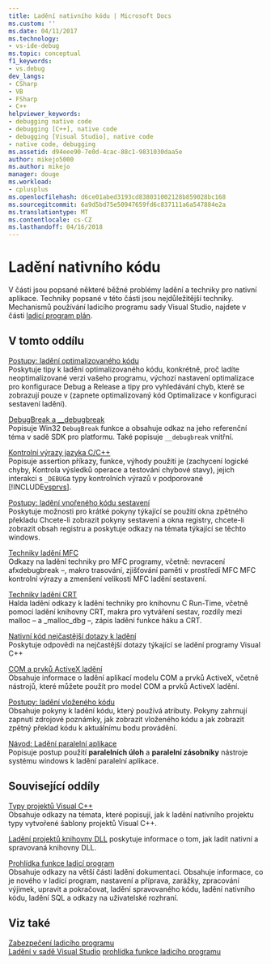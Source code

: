 ```yaml
---
title: Ladění nativního kódu | Microsoft Docs
ms.custom: ''
ms.date: 04/11/2017
ms.technology:
- vs-ide-debug
ms.topic: conceptual
f1_keywords:
- vs.debug
dev_langs:
- CSharp
- VB
- FSharp
- C++
helpviewer_keywords:
- debugging native code
- debugging [C++], native code
- debugging [Visual Studio], native code
- native code, debugging
ms.assetid: d94eee90-7e0d-4cac-88c1-9831030daa5e
author: mikejo5000
ms.author: mikejo
manager: douge
ms.workload:
- cplusplus
ms.openlocfilehash: d6ce01abed3193cd838031002128b859028bc168
ms.sourcegitcommit: 6a9d5bd75e50947659fd6c837111a6a547884e2a
ms.translationtype: MT
ms.contentlocale: cs-CZ
ms.lasthandoff: 04/16/2018
---
```

# <a name="debugging-native-code"></a>Ladění nativního kódu
V části jsou popsané některé běžné problémy ladění a techniky pro nativní aplikace. Techniky popsané v této části jsou nejdůležitější techniky. Mechanismů používání ladicího programu sady Visual Studio, najdete v části [ladicí program plán](../debugger/debugger-basics.md).  
  
## <a name="in-this-section"></a>V tomto oddílu  
 [Postupy: ladění optimalizovaného kódu](../debugger/how-to-debug-optimized-code.md)  
 Poskytuje tipy k ladění optimalizovaného kódu, konkrétně, proč ladíte neoptimalizované verzi vašeho programu, výchozí nastavení optimalizace pro konfigurace Debug a Release a tipy pro vyhledávání chyb, které se zobrazují pouze v (zapnete optimalizovaný kód Optimalizace v konfiguraci sestavení ladění).  
  
 [DebugBreak a __debugbreak](../debugger/debugbreak-and-debugbreak.md)  
 Popisuje Win32 `DebugBreak` funkce a obsahuje odkaz na jeho referenční téma v sadě SDK pro platformu. Také popisuje `__debugbreak` vnitřní.  
  
 [Kontrolní výrazy jazyka C/C++](../debugger/c-cpp-assertions.md)  
 Popisuje assertion příkazy, funkce, výhody použití je (zachycení logické chyby, Kontrola výsledků operace a testování chybové stavy), jejich interakci s `_DEBUG`a typy kontrolních výrazů v podporované [!INCLUDE[vsprvs](../code-quality/includes/vsprvs_md.md)].  
  
 [Postupy: ladění vnořeného kódu sestavení](../debugger/how-to-debug-inline-assembly-code.md)  
 Poskytuje možnosti pro krátké pokyny týkající se použití okna zpětného překladu Chcete-li zobrazit pokyny sestavení a okna registry, chcete-li zobrazit obsah registru a poskytuje odkazy na témata týkající se těchto windows.  
  
 [Techniky ladění MFC](../debugger/mfc-debugging-techniques.md)  
 Odkazy na ladění techniky pro MFC programy, včetně: nevracení afxdebugbreak –, makro trasování, zjišťování paměti v prostředí MFC MFC kontrolní výrazy a zmenšení velikosti MFC ladění sestavení.  
  
 [Techniky ladění CRT](../debugger/crt-debugging-techniques.md)  
 Halda ladění odkazy k ladění techniky pro knihovnu C Run-Time, včetně pomocí ladění knihovny CRT, makra pro vytváření sestav, rozdíly mezi malloc – a _malloc_dbg –, zápis ladění funkce háku a CRT.  
  
 [Nativní kód nejčastější dotazy k ladění](../debugger/debugging-native-code-faqs.md)  
 Poskytuje odpovědi na nejčastější dotazy týkající se ladění programy Visual C++  
  
 [COM a prvků ActiveX ladění](../debugger/com-and-activex-debugging.md)  
 Obsahuje informace o ladění aplikací modelu COM a prvků ActiveX, včetně nástrojů, které můžete použít pro model COM a prvků ActiveX ladění.  
  
 [Postupy: ladění vloženého kódu](../debugger/how-to-debug-injected-code.md)  
 Obsahuje pokyny k ladění kódu, který používá atributy. Pokyny zahrnují zapnutí zdrojové poznámky, jak zobrazit vloženého kódu a jak zobrazit zpětný překlad kódu k aktuálnímu bodu provádění.  
  
 [Návod: Ladění paralelní aplikace](../debugger/walkthrough-debugging-a-parallel-application.md)  
 Popisuje postup použití **paralelních úloh** a **paralelní zásobníky** nástroje systému windows k ladění paralelní aplikace.  
  
## <a name="related-sections"></a>Související oddíly  
 [Typy projektů Visual C++](../debugger/debugging-preparation-visual-cpp-project-types.md)  
 Obsahuje odkazy na témata, které popisují, jak k ladění nativního projektu typy vytvořené šablony projektů Visual C++.  

 [Ladění projektů knihovny DLL](../debugger/debugging-dll-projects.md) poskytuje informace o tom, jak ladit nativní a spravovaná knihovny DLL.
  
 [Prohlídka funkce ladicí program](../debugger/debugger-feature-tour.md)  
 Obsahuje odkazy na větší části ladění dokumentaci. Obsahuje informace, co je nového v ladicí program, nastavení a příprava, zarážky, zpracování výjimek, upravit a pokračovat, ladění spravovaného kódu, ladění nativního kódu, ladění SQL a odkazy na uživatelské rozhraní.  
  
## <a name="see-also"></a>Viz také  
 [Zabezpečení ladicího programu](../debugger/debugger-security.md)  
 [Ladění v sadě Visual Studio](../debugger/index.md) [prohlídka funkce ladicího programu](../debugger/debugger-feature-tour.md)